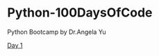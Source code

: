 # Python-100DaysOfCode
Python Bootcamp by Dr.Angela Yu

[Day 1](https://github.com/DanFelp/Python-100DaysOfCode/tree/main/Day%201%20-%2010/Day%2001)
